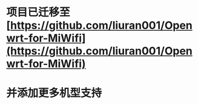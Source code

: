 # 项目已迁移至[https://github.com/liuran001/Openwrt-for-MiWifi](https://github.com/liuran001/Openwrt-for-MiWifi)
# 并添加更多机型支持
